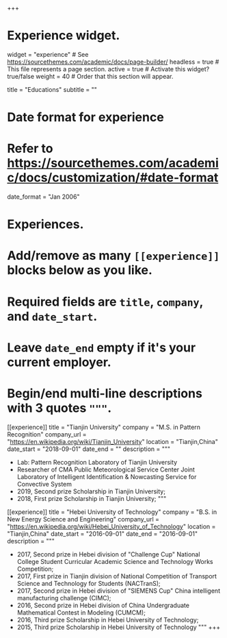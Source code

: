+++
# Experience widget.
widget = "experience"  # See https://sourcethemes.com/academic/docs/page-builder/
headless = true  # This file represents a page section.
active = true  # Activate this widget? true/false
weight = 40  # Order that this section will appear.

title = "Educations"
subtitle = ""

# Date format for experience
#   Refer to https://sourcethemes.com/academic/docs/customization/#date-format
date_format = "Jan 2006"

# Experiences.
#   Add/remove as many `[[experience]]` blocks below as you like.
#   Required fields are `title`, `company`, and `date_start`.
#   Leave `date_end` empty if it's your current employer.
#   Begin/end multi-line descriptions with 3 quotes `"""`.
[[experience]]
  title = "Tianjin University"
  company = "M.S. in Pattern Recognition"
  company_url = "https://en.wikipedia.org/wiki/Tianjin_University"
  location = "Tianjin,China"
  date_start = "2018-09-01"
  date_end = ""
  description = """
  * Lab: Pattern Recognition Laboratory of Tianjin University
  * Researcher of CMA Public Meteorological Service Center Joint Laboratory of Intelligent Identification & Nowcasting Service for Convective System
  * 2019, Second prize Scholarship in Tianjin University;
  * 2018, First prize Scholarship in Tianjin University;
  """
  
[[experience]]
  title = "Hebei University of Technology"
  company = "B.S. in New Energy Science and Engineering"
  company_url = "https://en.wikipedia.org/wiki/Hebei_University_of_Technology"
  location = "Tianjin,China"
  date_start = "2016-09-01"
  date_end = "2016-09-01"
  description = """
  * 2017, Second prize in Hebei division of "Challenge Cup" National College Student Curricular Academic Science and Technology Works Competition;
  * 2017, First prize in Tianjin division of National Competition of Transport Science and Technology for Students (NACTranS);
  * 2017, Second prize in Hebei division of "SIEMENS Cup" China intelligent manufacturing challenge (CIMC);
  * 2016, Second prize in Hebei division of China Undergraduate Mathematical Contest in Modeling (CUMCM);
  * 2016, Third prize Scholarship in Hebei University of Technology;
  * 2015, Third prize Scholarship in Hebei University of Technology
  """
+++
